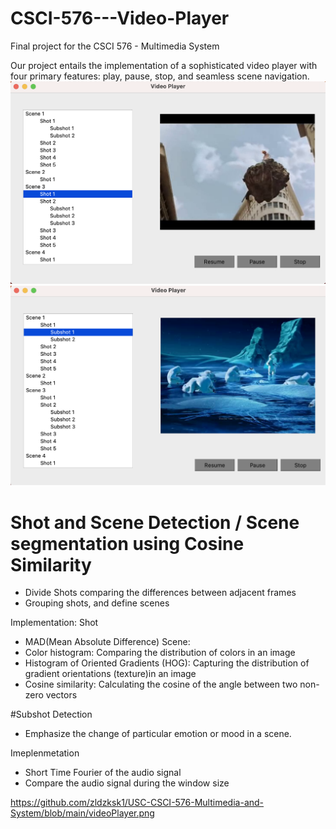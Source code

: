 # CSCI-576---Video-Player
Final project for the CSCI 576 - Multimedia System

Our project entails the implementation of a sophisticated video player with four primary features: play, pause, stop, and seamless scene navigation.<br>
![videoPlayer](https://github.com/zldzksk1/USC-CSCI-576-Multimedia-and-System/blob/main/videoPlayer.png)
![videoPlayer](https://github.com/zldzksk1/USC-CSCI-576-Multimedia-and-System/blob/main/videoPlayer2.png)

# Shot and Scene Detection / Scene segmentation using Cosine Similarity
- Divide Shots comparing the differences between adjacent frames
- Grouping shots, and define scenes

Implementation:
Shot
- MAD(Mean Absolute Difference) 
Scene: 
- Color histogram: Comparing the distribution of colors in an image
- Histogram of Oriented Gradients (HOG): Capturing the distribution of gradient orientations (texture)in an image
- Cosine similarity: Calculating the cosine of the angle between two non-zero vectors

#Subshot Detection
- Emphasize the change of particular emotion or mood in a scene.

Imeplenmetation
- Short Time Fourier of the audio signal
- Compare the audio signal during the window size


https://github.com/zldzksk1/USC-CSCI-576-Multimedia-and-System/blob/main/videoPlayer.png
